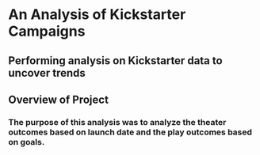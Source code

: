 # An Analysis of Kickstarter Campaigns
Performing analysis on Kickstarter data to uncover trends
---
## Overview of Project
### The purpose of this analysis was to analyze the theater outcomes based on launch date and the play outcomes based on goals.



